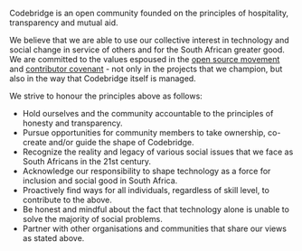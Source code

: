 Codebridge is an open community founded on the principles of hospitality, transparency and mutual aid.

We believe that we are able to use our collective interest in technology and social change in service of others and for the South African greater good.  We are committed to the values espoused in the [open source movement](https://opensource.org/osd-annotated) and [contributor covenant](https://www.contributor-covenant.org/) - not only in the projects that we champion, but also in the way that Codebridge itself is managed.

We strive to honour the principles above as follows:

- Hold ourselves and the community accountable to the principles of honesty and transparency.
- Pursue opportunities for community members to take ownership, co-create and/or guide the shape of Codebridge.
- Recognize the reality and legacy of various social issues that we face as South Africans in the 21st century.
- Acknowledge our responsibility to shape technology as a force for inclusion and social good in South Africa.
- Proactively find ways for all individuals, regardless of skill level, to contribute to the above.
- Be honest and mindful about the fact that technology alone is unable to solve the majority of social problems.
- Partner with other organisations and communities that share our views as stated above.
